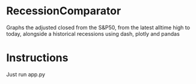 # RecessionComparator

Graphs the adjusted closed from the S&P50, from the latest alltime high to today, alongside a historical recessions using dash, plotly and pandas

# Instructions
Just run app.py
